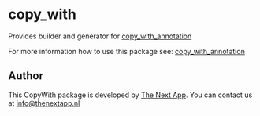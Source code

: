 # copy_with

Provides builder and generator for [copy_with_annotation](https://pub.dev/packages/copy_with_annotation)

For more information how to use this package see: [copy_with_annotation](https://pub.dev/packages/copy_with_annotation)

## Author
This CopyWith package is developed by [The Next App](https://www.thenextapp.nl). You can contact us at <info@thenextapp.nl>